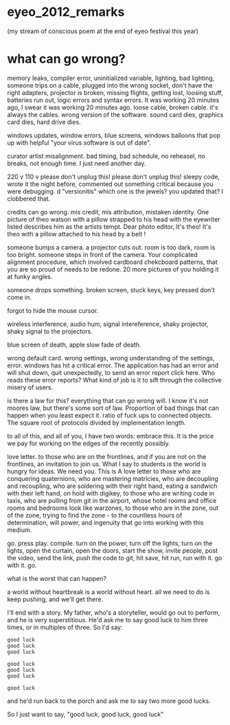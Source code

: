 eyeo_2012_remarks
=================

(my stream of conscious poem at the end of eyeo festival this year)




what can go wrong?
=====================
  
memory leaks, compiler error, uninitialized variable, lighting, bad lighting, someone trips on a cable, plugged into the wrong socket, don't have the right adapters, projector is broken, missing flights, getting lost, loosing stuff, batteries run out, logic errors and syntax errors.  It was working 20 minutes ago, I swear it was working 20 minutes ago.  loose cable, broken cable. it's always the cables.  wrong version of the software.  sound card dies, graphics card dies, hard drive dies. 

windows updates, window errors, blue screens, windows balloons that pop up with helpful "your virus software is out of date".

curator artist misalignment.  bad timing, bad schedule, no reheasel, no breaks, not enough time. I just need another day. 

220 v 110 v please don't unplug this!  please don't unplug this!  sleepy code, wrote it the night before, commented out something critical because you were debugging.  d
"versionitis" which one is the jewels?  you updated that?  I clobbered that.  

credits can go wrong.  mis credit, mis attribution, mistaken identity.   One picture of theo watson with a pillow strapped to his head with the eyewriter listed describes him as the artists tempt.  Dear photo editor, It's theo!  It's theo with a pillow attached to his head by a belt !

someone bumps a camera.  a projector cuts out. room is too dark, room is too bright.  someone steps in front of the camera.  Your complicated alignment procedure, which involved cardboard chekcboard patterns, that you are so proud of needs to be redone. 20 more pictures of you holding it at funky angles.

someone drops something.   broken screen, stuck keys, key pressed don't come in. 

forgot to hide the mouse cursor. 

wireless interference, audio hum, signal intereference, shaky projector, shaky signal to the projectors. 

blue screen of death, apple slow fade of death.

wrong default card. wrong settings, wrong understanding of the settings, error. windows has hit a critical error. The application has had an error and will shut down, quit unexpectedly, to send an error report click here.  Who reads these error reports?  What kind of job is it to sift through the collective misery of users.  

is there a law for this?  everything that can go wrong will.  I know it's not moores law, but there's some sort of law.  Proportion of bad things that can happen when you least expect it.   ratio of fuck ups to connected objects.  The square root of  protocols divided by implementation length.  

to all of this, and all of you, I have two words: embrace this.   It is the price we pay for working on the edges of the recently possibly. 

love letter. to those who are on the frontlines, and if you are not on the frontlines, an invitation to join us.  What I say to students is the world is hungry for ideas.  We need you.  This is A love letter to those who are conquering quaternions, who are mastering matricies, who are decoupling and recoupling, who are soldering with their right hand, eating a sandwich with their left hand, on hold with digikey, to those who are writing code in taxis, who are pulling from git in the airport, whose hotel rooms and office rooms and bedrooms look like warzones, to those who are in the zone, out of the zone, trying to find the zone - to the countless hours of determination, will power, and ingenuity that go into working with this medium.   
		
go. press play. compile. turn on the power, turn off the lights, turn on the lights, open the curtain, open the doors, start the show, invite people, post the video, send the link, push the code to git, hit save, hit run, run with it.  go with it.  go.
	
what is the worst that can happen?
	
a world without heartbreak is a world without heart.  all we need to do is keep pushing, and we'll get there.  
		
I'll end with a story.  My father, who's a storyteller, would go out to perform, and he is very superstitious.  He'd ask me to say good luck to him three times, or in multiples of three.  So I'd say: 
	
	good luck
	good luck
	good luck
	
	good luck
	good luck
	good luck
	
	good luck
	
and he'd run back to the porch and ask me to say two more good lucks. 
	
So I just want to say, "good luck, good luck, good luck"